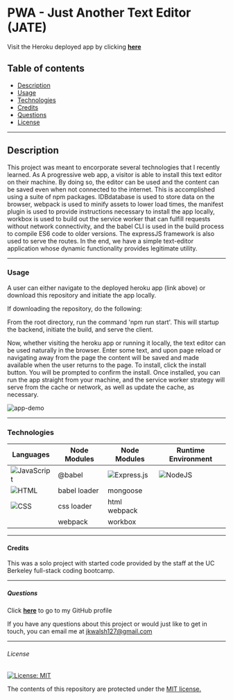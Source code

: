 # PWA - Just Another Text Editor (JATE)

Visit the Heroku deployed app by clicking <a href="https://hidden-eyrie-12248.herokuapp.com/" target="_blank">**here**<a> 

## Table of contents
* [Description](#description)
* [Usage](#usage)
* [Technologies](#technologies)
* [Credits](#credits)
* [Questions](#questions)
* [License](#license)

---
## Description
This project was meant to encorporate several technologies that I recently learned. As A progressive web app, a visitor is able to install this text editor on their machine. By doing so, the editor can be used and the content can be saved even when not connected to the internet. This is accomplished using a suite of npm packages. IDBdatabase is used to store data on the browser, webpack is used to minify assets to lower load times, the manifest plugin is used to provide instructions necessary to install the app locally, workbox is used to build out the service worker that can fulfill requests without network connectivity, and the babel CLI is used in the build process to compile ES6 code to older versions. The expressJS framework is also used to serve the routes. In the end, we have a simple text-editor application whose dynamic functionality provides legitimate utility.

---
### Usage
A user can either navigate to the deployed heroku app (link above) or download this repository and initiate the app locally. 

If downloading the repository, do the following:

From the root directory, run the command 'npm run start'. This will startup the backend, initiate the build, and serve the client. 

Now, whether visiting the heroku app or running it locally, the text editor can be used naturally in the browser. Enter some text, and upon page reload or navigating away from the page the content will be saved and made available when the user returns to the page. To install, click the install button. You will be prompted to confirm the install. Once installed, you can run the app straight from your machine, and the service worker strategy will serve from the cache or network, as well as update the cache, as necessary. 

![app-demo](https://user-images.githubusercontent.com/101354032/170621619-839f7514-d2dd-4415-80b7-5437a15c4293.gif)

---
### Technologies
|   Languages  | Node Modules  |  Node Modules | Runtime Environment |
| ----------- | ----------- | ----------- |  ----------- | 
| ![JavaScript](https://img.shields.io/badge/javascript-%23323330.svg?style=for-the-badge&logo=javascript&logoColor=%23F7DF1E) | @babel | ![Express.js](https://img.shields.io/badge/express.js-%23404d59.svg?style=for-the-badge&logo=express&logoColor=%2361DAFB) | ![NodeJS](https://img.shields.io/badge/node.js-6DA55F?style=for-the-badge&logo=node.js&logoColor=white)  |
| ![HTML](https://img.shields.io/badge/HTML-239120?style=for-the-badge&logo=html5&logoColor=white) | babel loader  | mongoose  |   |
| ![CSS](https://img.shields.io/badge/CSS3-1572B6?style=for-the-badge&logo=css3&logoColor=white)  | css loader |  html webpack |    |
|   |  webpack  | workbox  |   |

---
#### Credits
This was a solo project with started code provided by the staff at the UC Berkeley full-stack coding bootcamp.

---
##### Questions
Click <a href="https://github.com/jkwalsh127" target="_blank">**here**<a> to go to my GitHub profile

If you have any questions about this project or would just like to get in touch, you can email me at <a href="mailto:jkwalsh127@gmail.com" target="_blank">jkwalsh127@gmail.com</a>
  
---
###### License
[![License: MIT](https://img.shields.io/badge/License-MIT-yellow.svg)](https://opensource.org/licenses/MIT)

The contents of this repository are protected under the <a href="https://opensource.org/licenses/MIT">MIT license.</a>